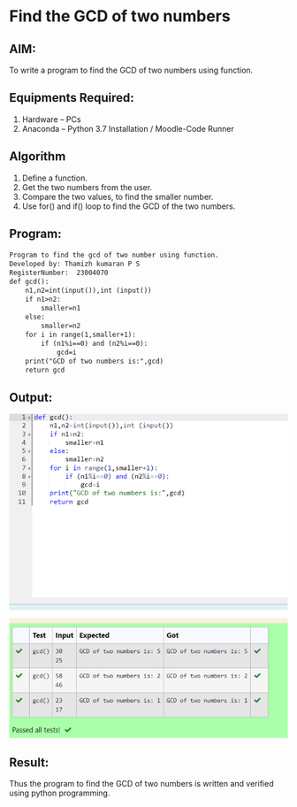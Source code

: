 # Find the GCD of two numbers

## AIM:
To write a program to find the GCD of two numbers using function.

## Equipments Required:
1. Hardware – PCs
2. Anaconda – Python 3.7 Installation / Moodle-Code Runner

## Algorithm
1. Define a function.
2. Get the two numbers from the user.
3. Compare the two values, to find the smaller number.
4. Use for() and if() loop to find the GCD of the two numbers.

## Program:
```
Program to find the gcd of two number using function.
Developed by: Thamizh kumaran P S 
RegisterNumber:  23004070
def gcd():
    n1,n2=int(input()),int (input())
    if n1>n2:
        smaller=n1
    else:
        smaller=n2
    for i in range(1,smaller+1):
        if (n1%i==0) and (n2%i==0):
            gcd=i
    print("GCD of two numbers is:",gcd)
    return gcd
```

## Output:
![gcd of two number](<Screenshot 2023-12-15 131628.png>)


## Result:
Thus the program to find the GCD of two numbers is written and verified using python programming.
